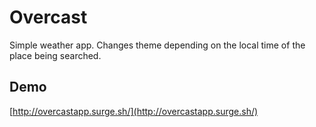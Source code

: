 # Overcast

Simple weather app. Changes theme depending on the local time of the place being searched.

## Demo
[http://overcastapp.surge.sh/](http://overcastapp.surge.sh/)